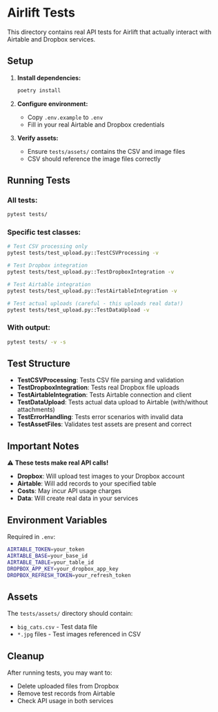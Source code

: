 # Airlift Tests

This directory contains real API tests for Airlift that actually interact with Airtable and Dropbox services.

## Setup

1. **Install dependencies:**
   ```bash
   poetry install
   ```

2. **Configure environment:**
   - Copy `.env.example` to `.env`
   - Fill in your real Airtable and Dropbox credentials

3. **Verify assets:**
   - Ensure `tests/assets/` contains the CSV and image files
   - CSV should reference the image files correctly

## Running Tests

### All tests:
```bash
pytest tests/
```

### Specific test classes:
```bash
# Test CSV processing only
pytest tests/test_upload.py::TestCSVProcessing -v

# Test Dropbox integration
pytest tests/test_upload.py::TestDropboxIntegration -v

# Test Airtable integration  
pytest tests/test_upload.py::TestAirtableIntegration -v

# Test actual uploads (careful - this uploads real data!)
pytest tests/test_upload.py::TestDataUpload -v
```

### With output:
```bash
pytest tests/ -v -s
```

## Test Structure

- **TestCSVProcessing**: Tests CSV file parsing and validation
- **TestDropboxIntegration**: Tests real Dropbox file uploads
- **TestAirtableIntegration**: Tests Airtable connection and client
- **TestDataUpload**: Tests actual data upload to Airtable (with/without attachments)
- **TestErrorHandling**: Tests error scenarios with invalid data
- **TestAssetFiles**: Validates test assets are present and correct

## Important Notes

⚠️ **These tests make real API calls!**

- **Dropbox**: Will upload test images to your Dropbox account
- **Airtable**: Will add records to your specified table
- **Costs**: May incur API usage charges
- **Data**: Will create real data in your services

## Environment Variables

Required in `.env`:
```bash
AIRTABLE_TOKEN=your_token
AIRTABLE_BASE=your_base_id  
AIRTABLE_TABLE=your_table_id
DROPBOX_APP_KEY=your_dropbox_app_key
DROPBOX_REFRESH_TOKEN=your_refresh_token
```

## Assets

The `tests/assets/` directory should contain:
- `big_cats.csv` - Test data file
- `*.jpg` files - Test images referenced in CSV

## Cleanup

After running tests, you may want to:
- Delete uploaded files from Dropbox
- Remove test records from Airtable
- Check API usage in both services